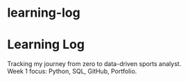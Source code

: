 # learning-log
# Learning Log  
Tracking my journey from zero to data-driven sports analyst.  
Week 1 focus: Python, SQL, GitHub, Portfolio.
